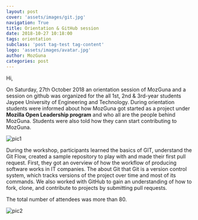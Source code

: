 ```yaml
---
layout: post
cover: 'assets/images/git.jpg'
navigation: True
title: Orientation & GitHub session
date: 2018-10-27 10:18:00
tags: orientation
subclass: 'post tag-test tag-content'
logo: 'assets/images/avatar.jpg'
author: MozGuna
categories: post
---
```


Hi,

On Saturday, 27th October 2018 an orientation session of MozGuna and a session on github was organized for the all 1st, 2nd & 3rd-year students Jaypee University of Engineering and Technology. 
During orientation students were informed about how MozGuna got started as a project under **Mozilla Open Leadership program** and who all are the people behind MozGuna.
Students were also told how they cann start contributing to MozGuna.

![pic1](https://withshubh.files.wordpress.com/2018/10/img_2052.jpg?w=720)

During the workshop, participants learned the basics of GIT, understand the Git Flow, created a sample repository to play with and made their first pull request.
First, they got an overview of how the workflow of producing software works in IT companies. The about Git that Git is a version control system, which tracks versions of the project over time and most of its commands. We also worked with GitHub to gain an understanding of how to fork, clone, and contribute to projects by submitting pull requests.

The total number of attendees was more than 80.

![pic2](assets/images/cover7.jpg)

